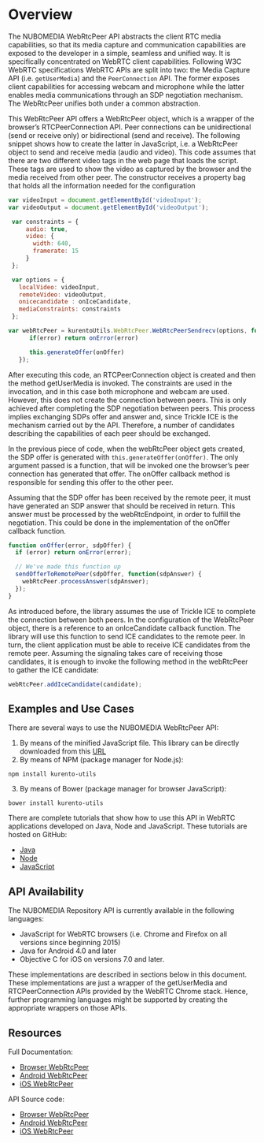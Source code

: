 # Overview

The NUBOMEDIA WebRtcPeer API abstracts the client RTC media capabilities, so that its media capture and communication capabilities are exposed to the developer in a simple, seamless and unified way. It is specifically concentrated on WebRTC client capabilities. Following W3C WebRTC specifications WebRTC APIs are split into two: the Media Capture API (i.e. ```getUserMedia```) and the ```PeerConnection``` API. The former exposes client capabilities for accessing webcam and microphone while the latter enables media communications through an SDP negotiation mechanism. The WebRtcPeer unifies both under a common abstraction.

This WebRtcPeer API offers a WebRtcPeer object, which is a wrapper of the browser’s RTCPeerConnection API. Peer connections can be unidirectional (send or receive only) or bidirectional (send and receive). The following snippet shows how to create the latter in JavaScript, i.e. a WebRtcPeer object to send and receive media (audio and video). This code assumes that there are two different video tags in the web page that loads the script. These tags are used to show the video as captured by the browser and the media received from other peer. The constructor receives a property bag that holds all the information needed for the configuration

```javascript
var videoInput = document.getElementById('videoInput');
var videoOutput = document.getElementById('videoOutput');

 var constraints = {
     audio: true,
     video: {
       width: 640,
       framerate: 15
     }
 };

 var options = {
   localVideo: videoInput,
   remoteVideo: videoOutput,
   onicecandidate : onIceCandidate,
   mediaConstraints: constraints
 };

var webRtcPeer = kurentoUtils.WebRtcPeer.WebRtcPeerSendrecv(options, function(error) {
      if(error) return onError(error)

      this.generateOffer(onOffer)
   });

```

After executing this code, an RTCPeerConnection object is created and then the method getUserMedia is invoked. The constraints are used in the invocation, and in this case both microphone and webcam are used. However, this does not create the connection between peers. This is only achieved after completing the SDP negotiation between peers. This process implies exchanging SDPs offer and answer and, since Trickle ICE is the mechanism carried out by the API. Therefore, a number of candidates describing the capabilities of each peer should be exchanged.

In the previous piece of code, when the webRtcPeer object gets created, the SDP offer is generated with ```this.generateOffer(onOffer)```. The only argument passed is a function, that will be invoked one the browser’s peer connection has generated that offer. The onOffer callback method is responsible for sending this offer to the other peer.

Assuming that the SDP offer has been received by the remote peer, it must have generated an SDP answer that should be received in return. This answer must be processed by the webRtcEndpoint, in order to fulfill the negotiation. This could be done in the implementation of the onOffer callback function.

```javascript
function onOffer(error, sdpOffer) {
  if (error) return onError(error);

  // We've made this function up
  sendOfferToRemotePeer(sdpOffer, function(sdpAnswer) {
    webRtcPeer.processAnswer(sdpAnswer);
  });
}
```
As introduced before, the library assumes the use of Trickle ICE to complete the connection between both peers. In the configuration of the WebRtcPeer object, there is a reference to an onIceCandidate callback function. The library will use this function to send ICE candidates to the remote peer. In turn, the client application must be able to receive ICE candidates from the remote peer. Assuming the signaling takes care of receiving those candidates, it is enough to invoke the following method in the webRtcPeer to gather the ICE candidate:

```javascript
webRtcPeer.addIceCandidate(candidate);
```

## Examples and Use Cases

There are several ways to use the NUBOMEDIA WebRtcPeer API:

1. By means of the minified JavaScript file. This library can be directly downloaded from this [URL](http://builds.kurento.org/release/6.4.0/js/kurento-client.min.js)
2. By means of NPM (package manager for Node.js):
 ```
 npm install kurento-utils
 ```
3. By means of Bower (package manager for browser JavaScript):
 ```
 bower install kurento-utils
 ```

There are complete tutorials that show how to use this API in WebRTC applications developed on Java, Node and JavaScript. These tutorials are hosted on GitHub:

- [Java](https://github.com/Kurento/kurento-tutorial-java)
- [Node](https://github.com/Kurento/kurento-tutorial-node)
- [JavaScript]( https://github.com/Kurento/kurento-tutorial-js)

## API Availability

The NUBOMEDIA Repository API is currently available in the following languages:

- JavaScript for WebRTC browsers (i.e. Chrome and Firefox on all versions since beginning 2015)
- Java for Android 4.0 and later
- Objective C for iOS on versions 7.0 and later.

These implementations are described in sections below in this document. These implementations are just a wrapper of the getUserMedia and RTCPeerConnection APIs provided by the WebRTC Chrome stack. Hence, further programming languages might be supported by creating the appropriate wrappers on those APIs.

## Resources

Full Documentation:

- [Browser WebRtcPeer](http://doc-kurento.readthedocs.org/en/stable/mastering/kurento_utils_js.html)
- [Android WebRtcPeer](http://webrtcpeer-android.readthedocs.org/)
- [iOS WebRtcPeer](https://github.com/nubomediaTI/Kurento-iOS)

API Source code:

- [Browser WebRtcPeer](https://github.com/Kurento/kurento-utils-js)
- [Android WebRtcPeer](http://webrtcpeer-android.readthedocs.org/)
- [iOS WebRtcPeer](http://kurento-ios.readthedocs.org/en/latest/index.html)
